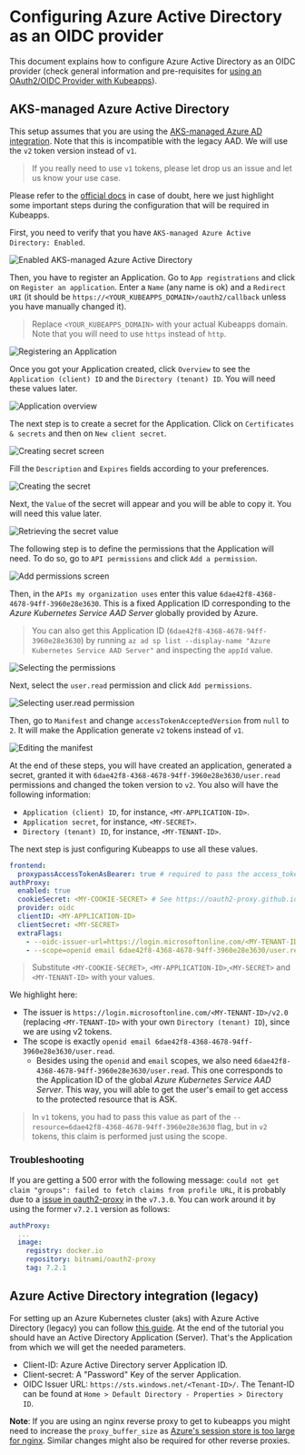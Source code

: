 # Configuring Azure Active Directory as an OIDC provider

This document explains how to configure Azure Active Directory as an OIDC provider (check general information and pre-requisites for [using an OAuth2/OIDC Provider with Kubeapps](../../tutorials/using-an-OIDC-provider.md)).

## AKS-managed Azure Active Directory

This setup assumes that you are using the [AKS-managed Azure AD integration](https://docs.microsoft.com/en-us/azure/aks/managed-aad). Note that this is incompatible with the legacy AAD. We will use the `v2` token version instead of `v1`.

> If you really need to use `v1` tokens, please let drop us an issue and let us know your use case.

Please refer to the [official docs](https://docs.microsoft.com/en-us/azure/aks/managed-aad) in case of doubt, here we just highlight some important steps during the configuration that will be required in Kubeapps.

First, you need to verify that you have `AKS-managed Azure Active Directory: Enabled`.

![Enabled AKS-managed Azure Active Directory](../../img/azure-00.png)

Then, you have to register an Application. Go to `App registrations` and click on `Register an application`. Enter a `Name` (any name is ok) and a `Redirect URI` (it should be `https://<YOUR_KUBEAPPS_DOMAIN>/oauth2/callback` unless you have manually changed it).

> Replace `<YOUR_KUBEAPPS_DOMAIN>` with your actual Kubeapps domain. Note that you will need to use `https` instead of `http`.

![Registering an Application](../../img/azure-01.png)

Once you got your Application created, click `Overview` to see the `Application (client) ID` and the `Directory (tenant) ID`. You will need these values later.

![Application overview](../../img/azure-02.png)

The next step is to create a secret for the Application. Click on `Certificates & secrets` and then on `New client secret`.

![Creating secret screen](../../img/azure-03.png)

Fill the `Description` and `Expires` fields according to your preferences.

![Creating the secret](../../img/azure-04.png)

Next, the `Value` of the secret will appear and you will be able to copy it. You will need this value later.

![Retrieving the secret value](../../img/azure-05.png)

The following step is to define the permissions that the Application will need. To do so, go to `API permissions` and click `Add a permission`.

![Add permissions screen](../../img/azure-06.png)

Then, in the `APIs my organization uses` enter this value `6dae42f8-4368-4678-94ff-3960e28e3630`. This is a fixed Application ID corresponding to the _Azure Kubernetes Service AAD Server_ globally provided by Azure.

> You can also get this Application ID (`6dae42f8-4368-4678-94ff-3960e28e3630`) by running `az ad sp list --display-name "Azure Kubernetes Service AAD Server"` and inspecting the `appId` value.

![Selecting the permissions](../../img/azure-07.png)

Next, select the `user.read` permission and click `Add permissions`.

![Selecting user.read permission](../../img/azure-08.png)

Then, go to `Manifest` and change `accessTokenAcceptedVersion` from `null` to `2`. It will make the Application generate `v2` tokens instead of `v1`.

![Editing the manifest](../../img/azure-09.png)

At the end of these steps, you will have created an application, generated a secret, granted it with `6dae42f8-4368-4678-94ff-3960e28e3630/user.read` permissions and changed the token version to `v2`. You also will have the following information:

- `Application (client) ID`, for instance, `<MY-APPLICATION-ID>`.
- `Application secret`, for instance, `<MY-SECRET>`.
- `Directory (tenant) ID`, for instance, `<MY-TENANT-ID>`.

The next step is just configuring Kubeapps to use all these values.

```yaml
frontend:
  proxypassAccessTokenAsBearer: true # required to pass the access_token instead of the id_token
authProxy:
  enabled: true
  cookieSecret: <MY-COOKIE-SECRET> # See https://oauth2-proxy.github.io/oauth2-proxy/docs/configuration/overview/#generating-a-cookie-secret
  provider: oidc
  clientID: <MY-APPLICATION-ID>
  clientSecret: <MY-SECRET>
  extraFlags:
    - --oidc-issuer-url=https://login.microsoftonline.com/<MY-TENANT-ID>/v2.0 # required for azure
    - --scope=openid email 6dae42f8-4368-4678-94ff-3960e28e3630/user.read # required for azure, exactly this string without modification
```

> Substitute `<MY-COOKIE-SECRET>`, `<MY-APPLICATION-ID>`,`<MY-SECRET>` and `<MY-TENANT-ID>` with your values.

We highlight here:

- The issuer is `https://login.microsoftonline.com/<MY-TENANT-ID>/v2.0` (replacing `<MY-TENANT-ID>` with your own `Directory (tenant) ID`), since we are using v2 tokens.
- The scope is exactly `openid email 6dae42f8-4368-4678-94ff-3960e28e3630/user.read`.
  - Besides using the `openid` and `email` scopes, we also need `6dae42f8-4368-4678-94ff-3960e28e3630/user.read`. This one corresponds to the Application ID of the global _Azure Kubernetes Service AAD Server_. This way, you will able to get the user's email to get access to the protected resource that is ASK.

> In `v1` tokens, you had to pass this value as part of the `--resource=6dae42f8-4368-4678-94ff-3960e28e3630` flag, but in `v2` tokens, this claim is performed just using the scope.

### Troubleshooting

If you are getting a 500 error with the following message: `could not get claim "groups": failed to fetch claims from profile URL`, it is probably due to a [issue in oauth2-proxy](https://github.com/oauth2-proxy/oauth2-proxy/issues/1680) in the `v7.3.0`. You can work around it by using the former `v7.2.1` version as follows:

```yaml
authProxy:
  ...
  image:
    registry: docker.io
    repository: bitnami/oauth2-proxy
    tag: 7.2.1
```

## Azure Active Directory integration (legacy)

For setting up an Azure Kubernetes cluster (aks) with Azure Active Directory (legacy) you can follow [this guide](https://docs.microsoft.com/en-us/azure/aks/azure-ad-integration-cli). At the end of the tutorial you should have an Active Directory Application (Server). That's the Application from which we will get the needed parameters.

- Client-ID: Azure Active Directory server Application ID.
- Client-secret: A "Password" Key of the server Application.
- OIDC Issuer URL: `https://sts.windows.net/<Tenant-ID>/`. The Tenant-ID can be found at `Home > Default Directory - Properties > Directory ID`.

**Note**: If you are using an nginx reverse proxy to get to kubeapps you might need to increase the `proxy_buffer_size` as [Azure's session store is too large for nginx](https://oauth2-proxy.github.io/oauth2-proxy/docs/configuration/oauth_provider#azure-auth-provider). Similar changes might also be required for other reverse proxies.
